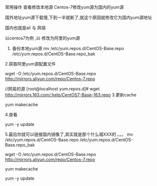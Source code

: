 常用操作
查看修改本地源
Centos-7修改yum源为国内的yum源


国外地址yum源下载慢,下到一半就断了,就这个原因就修改它为国内yum源地址

国内也就是ali 与 网易

以centos7为例 ,以 修改为阿里的yum源

1. 备份本地yum源
 mv /etc/yum.repos.d/CentOS-Base.repo /etc/yum.repos.d/CentOS-Base.repo_bak

2.获取阿里yum源配置文件

 wget -O /etc/yum.repos.d/CentOS-Base.repo http://mirrors.aliyun.com/repo/Centos-7.repo

//网易的源
[root@localhost yum.repos.d]# wget http://mirrors.163.com/.help/CentOS7-Base-163.repo
3.更新cache

 yum makecache

4.查看

 yum -y update

5.最后你就可以链接国内镜像了,其实就是那个什么城XXX的 。。。
 mv /etc/yum.repos.d/CentOS-Base.repo /etc/yum.repos.d/CentOS-Base.repo_bak

wget -O /etc/yum.repos.d/CentOS-Base.repo http://mirrors.aliyun.com/repo/Centos-7.repo

yum makecache

yum -y update
